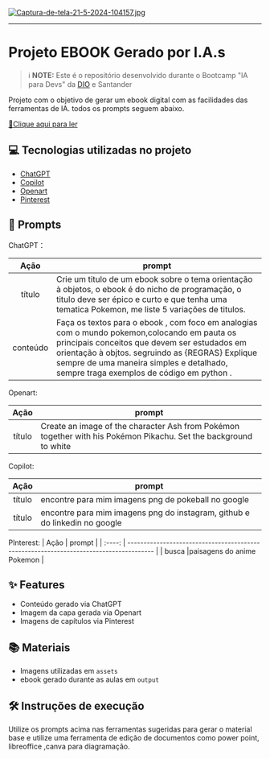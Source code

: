 
[![Captura-de-tela-21-5-2024-104157.jpg](https://i.postimg.cc/Dzbsrz68/Captura-de-tela-21-5-2024-104157.jpg)](https://postimg.cc/3yYd7YPT)

-------------

# Projeto EBOOK Gerado por I.A.s


 > ℹ️ **NOTE:** Este é o repositório desenvolvido durante o Bootcamp "IA para Devs" da [DIO](https://dio.me) e Santander

Projeto com o objetivo de gerar um ebook digital com as facilidades das ferramentas de IA. todos os prompts
seguem abaixo.

[📕Clique aqui para ler](https://github.com/angeluuy/prompts_recipe_to_creat_ebook/blob/main/outputs/Pokecode%20(1).pdf)
## 💻 Tecnologias utilizadas no projeto

- [ChatGPT](https://chat.openai.com/) 
- [Copilot](https://copilot.microsoft.com/)
- [Openart](https://openart.ai/)
- [Pinterest](https://br.pinterest.com/)

## 🧠 Prompts

ChatGPT：

|   Ação   | prompt                                                                                                                                                                                                                                                                         |
| :------: | ------------------------------------------------------------------------------------------------------------------------------------------------------------------------------------------------------------------------------------------------------------------------------ |
|  título  | Crie um titulo de um ebook sobre o tema orientação à objetos, o ebook é do nicho de programação, o titulo deve ser épico e curto e que tenha uma tematica Pokemon, me liste 5 variações de titulos. 
| conteúdo | Faça os textos para o ebook , com foco em analogias com o mundo pokemon,colocando em pauta os principais conceitos que devem ser estudados em orientação à objtos. segruindo as  {REGRAS} Explique sempre de uma maneira simples e detalhado, sempre traga exemplos de código em python .

Openart:

|  Ação  | prompt                                                                                 |
| :----: | -------------------------------------------------------------------------------------- |
| título | Create an image of the character Ash from Pokémon together with his Pokémon Pikachu. Set the background to white |

Copilot:

|  Ação  | prompt                                                                                 |
| :----: | -------------------------------------------------------------------------------------- |
| título | encontre para mim imagens png de pokeball no google  |
| título | encontre para mim imagens png do instagram, github e do linkedin no google  |

PInterest:
|  Ação  | prompt                                                                                 |
| :----: | -------------------------------------------------------------------------------------- |
| busca |paisagens do anime Pokemon |

## ✨ Features

- Conteúdo gerado via ChatGPT
- Imagem da capa gerada via Openart
- Imagens de capítulos via Pinterest

## 📚 Materiais

- Imagens utilizadas em `assets`
- ebook gerado durante as aulas em `output`

## 🛠️ Instruções de execução

Utilize os prompts acima nas ferramentas sugeridas para gerar o material base e utilize uma ferramenta de edição de documentos como power point, libreoffice ,canva para diagramação.

